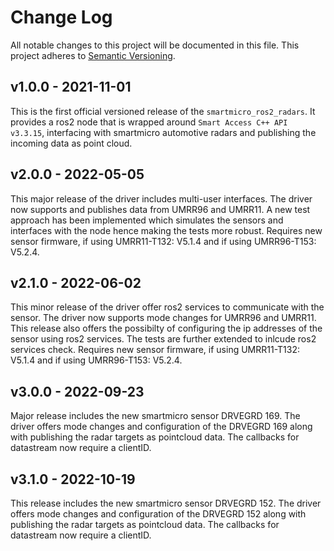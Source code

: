 # Change Log
All notable changes to this project will be documented in this file. This project adheres to [Semantic Versioning](http://semver.org/).
 
## v1.0.0 - 2021-11-01

This is the first official versioned release of the `smartmicro_ros2_radars`. It provides a ros2 node that is wrapped around `Smart Access C++ API v3.3.15`, interfacing with smartmicro automotive radars and publishing the incoming data as point cloud.

## v2.0.0 - 2022-05-05

This major release of the driver includes multi-user interfaces. The driver now supports and publishes data from UMRR96 and UMRR11.
A new test approach has been implemented which simulates the sensors and interfaces with the node hence making the tests more robust.
Requires new sensor firmware, if using UMRR11-T132: V5.1.4 and if using UMRR96-T153: V5.2.4.

## v2.1.0 - 2022-06-02

This minor release of the driver offer ros2 services to communicate with the sensor. The driver now supports mode changes for UMRR96 and UMRR11.
This release also offers the possibilty of configuring the ip addresses of the sensor using ros2 services. The tests are further extended to inlcude ros2 services check. Requires new sensor firmware, if using UMRR11-T132: V5.1.4 and if using UMRR96-T153: V5.2.4.

## v3.0.0 - 2022-09-23

Major release includes the new smartmicro sensor DRVEGRD 169. The driver offers mode changes and configuration of the DRVEGRD 169 along with publishing the radar targets as pointcloud data. The callbacks for datastream now require a clientID. 

## v3.1.0 - 2022-10-19

This release includes the new smartmicro sensor DRVEGRD 152. The driver offers mode changes and configuration of the DRVEGRD 152 along with publishing the radar targets as pointcloud data. The callbacks for datastream now require a clientID. 